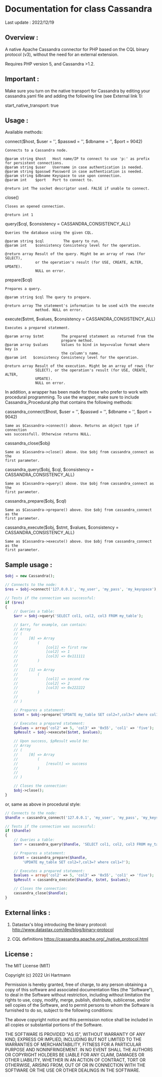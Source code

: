 Documentation for class Cassandra
===================================
Last update : 2022/12/19

Overview :
----------

A native Apache Cassandra connector for PHP based on the CQL binary protocol (v3),
without the need for an external extension.

Requires PHP version 5, and Cassandra >1.2.

Important :
-----------

Make sure you turn on the native transport for Cassandra by editing your
cassandra.yaml file and adding the following line (see External link 1):

start_native_transport: true


Usage :
-------

Available methods:

connect($host, $user = '', $passwd = '', $dbname = '', $port = 9042)

    Connects to a Cassandra node.

    @param string $host   Host name/IP to connect to use 'p:' as prefix for persistent connections.
    @param string $user   Username in case authentication is needed.
    @param string $passwd Password in case authentication is needed.
    @param string $dbname Keyspace to use upon connection.
    @param int    $port   Port to connect to.

    @return int The socket descriptor used. FALSE if unable to connect.

close()

    Closes an opened connection.

    @return int 1

query($cql, $consistency = CASSANDRA_CONSISTENCY_ALL)

    Queries the database using the given CQL.

    @param string $cql         The query to run.
    @param int    $consistency Consistency level for the operation.

    @return array Result of the query. Might be an array of rows (for SELECT),
                  or the operation's result (for USE, CREATE, ALTER, UPDATE).
                  NULL on error.

prepare($cql)

    Prepares a query.

    @param string $cql The query to prepare.

    @return array The statement's information to be used with the execute
                  method. NULL on error.


execute($stmt, $values, $consistency = CASSANDRA_CONSISTENCY_ALL)

    Executes a prepared statement.

    @param array $stmt        The prepared statement as returned from the
                              prepare method.
    @param array $values      Values to bind in key=>value format where key is
                              the column's name.
    @param int   $consistency Consistency level for the operation.

    @return array Result of the execution. Might be an array of rows (for
                  SELECT), or the operation's result (for USE, CREATE, ALTER,
                  UPDATE).
                  NULL on error.

In addition, a wrapper has been made for those who prefer to work with
procedural programming. To use the wrapper, make sure to include
Cassandra_Procedural.php that contains the following methods:

cassandra_connect($host, $user = '', $passwd = '', $dbname = '', $port = 9042)

    Same as $Cassandra->connect() above. Returns an object type if connection
    was successfull. Otherwise returns NULL.

cassandra_close($obj)

    Same as $Cassandra->close() above. Use $obj from cassandra_connect as the
    first parameter.

cassandra_query($obj, $cql, $consistency = CASSANDRA_CONSISTENCY_ALL)

    Same as $Cassandra->query() above. Use $obj from cassandra_connect as the
    first parameter.

cassandra_prepare($obj, $cql)

    Same as $Cassandra->prepare() above. Use $obj from cassandra_connect as the
    first parameter.

cassandra_execute($obj, $stmt, $values, $consistency = CASSANDRA_CONSISTENCY_ALL)

    Same as $Cassandra->execute() above. Use $obj from cassandra_connect as the
    first parameter.


Sample usage :
---------------
```php
$obj = new Cassandra();

// Connects to the node:
$res = $obj->connect('127.0.0.1', 'my_user', 'my_pass', 'my_keyspace');

// Tests if the connection was successful:
if ($res)
{
    // Queries a table:
    $arr = $obj->query('SELECT col1, col2, col3 FROM my_table');

    // $arr, for example, can contain:
    // Array
    // (
    //     [0] => Array
    //         (
    //             [col1] => first row
    //             [col2] => 1
    //             [col3] => 0x111111
    //         )
    //
    //     [1] => Array
    //         (
    //             [col1] => second row
    //             [col2] => 2
    //             [col3] => 0x222222
    //         )
    //
    // )

    // Prepares a statement:
    $stmt = $obj->prepare('UPDATE my_table SET col2=?,col3=? where col1=?');

    // Executes a prepared statement:
    $values = array('col2' => 5, 'col3' => '0x55', 'col1' => 'five');
    $pResult = $obj->execute($stmt, $values);

    // Upon success, $pResult would be:
    // Array
    // (
    //     [0] => Array
    //         (
    //             [result] => success
    //         )
    //
    // )

    // Closes the connection:
    $obj->close();
}
```
or, same as above in procedural style:
```php
// Connects to the node:
$handle = cassandra_connect('127.0.0.1', 'my_user', 'my_pass', 'my_keyspace');

// Tests if the connection was successful:
if ($handle)
{
    // Queries a table:
    $arr = cassandra_query($handle, 'SELECT col1, col2, col3 FROM my_table');

    // Prepares a statement:
    $stmt = cassandra_prepare($handle,
        'UPDATE my_table SET col2=?,col3=? where col1=?');

    // Executes a prepared statement:
    $values = array('col2' => 5, 'col3' => '0x55', 'col1' => 'five');
    $pResult = cassandra_execute($handle, $stmt, $values);

    // Closes the connection:
    cassandra_close($handle);
}
```

External links :
----------------

1. Datastax's blog introducing the binary protocol:
http://www.datastax.com/dev/blog/binary-protocol

2. CQL definitions
https://cassandra.apache.org/_/native_protocol.html


License :
---------

The MIT License (MIT)

Copyright (c) 2022 Uri Hartmann

Permission is hereby granted, free of charge, to any person obtaining a
copy of this software and associated documentation files (the "Software"),
to deal in the Software without restriction, including without limitation
the rights to use, copy, modify, merge, publish, distribute, sublicense,
and/or sell copies of the Software, and to permit persons to whom the
Software is furnished to do so, subject to the following conditions:

The above copyright notice and this permission notice shall be included in
all copies or substantial portions of the Software.

THE SOFTWARE IS PROVIDED "AS IS", WITHOUT WARRANTY OF ANY KIND, EXPRESS OR
IMPLIED, INCLUDING BUT NOT LIMITED TO THE WARRANTIES OF MERCHANTABILITY,
FITNESS FOR A PARTICULAR PURPOSE AND NONINFRINGEMENT. IN NO EVENT SHALL THE
AUTHORS OR COPYRIGHT HOLDERS BE LIABLE FOR ANY CLAIM, DAMAGES OR OTHER
LIABILITY, WHETHER IN AN ACTION OF CONTRACT, TORT OR OTHERWISE, ARISING
FROM, OUT OF OR IN CONNECTION WITH THE SOFTWARE OR THE USE OR OTHER
DEALINGS IN THE SOFTWARE.
